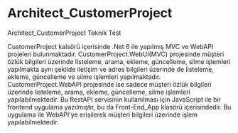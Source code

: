 # Architect_CustomerProject
 Architect_CustomerProject Teknik Test
 
 CustomerProject kalsörü içerisinde .Net 6 ile yapılmış MVC ve WebAPI projeleri bulunmaktadır. CustomerProject.WebUI(MVC) projesinde müşteri özlük bilgileri üzerinde listeleme, arama, ekleme, güncelleme, silme işlemleri yapılmakta aynı şekilde iletişim ve adres bilgileri üzerinde de listeleme, ekleme, güncelleme ve silme işlemleri yapılmaktadır. CustomerProject.WebAPI projesinde ise sadece müşteri özlük bilgileri üzerinde listeleme, arama, ekleme, güncelleme, silme işlemleri yapılabilmektedir. Bu RestAPI servisinin kullanılması için JavaScript ile bir frontend uygulama yazılmıştır, bu da Front-End_App klasörü içerisindedir. Bu uygulama ile WebAPI'ye erişilerek müşteri bilgileri üzerinde işlem yapılabilmektedir.

